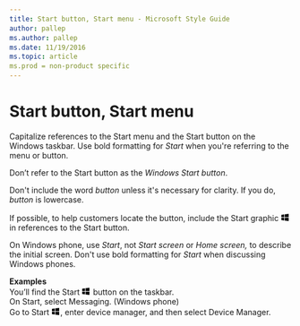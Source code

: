 ```yaml
---
title: Start button, Start menu - Microsoft Style Guide
author: pallep
ms.author: pallep
ms.date: 11/19/2016
ms.topic: article
ms.prod = non-product specific
---
```


# Start button, Start menu

Capitalize references to the Start menu and the Start button on the Windows taskbar. Use bold formatting for *Start* when you're referring to the menu or button.

Don’t refer to the Start button as the *Windows Start button*.

Don't include the word *button* unless it's necessary for clarity. If you do, *button* is lowercase.

If possible, to help customers locate the button, include the Start graphic ![](media/start-button-start-menu/967781121.png) in references to the Start button. 

On Windows phone, use *Start*, not *Start screen* or *Home screen,* to describe the initial screen. Don't use bold formatting for *Start* when discussing Windows phones.

**Examples**  
You’ll find the Start ![](media/start-button-start-menu/967781121.png) button on the taskbar.   
On Start, select Messaging. (Windows phone)  
Go to Start ![](media/start-button-start-menu/967781121.png), enter device manager, and then select Device Manager.
